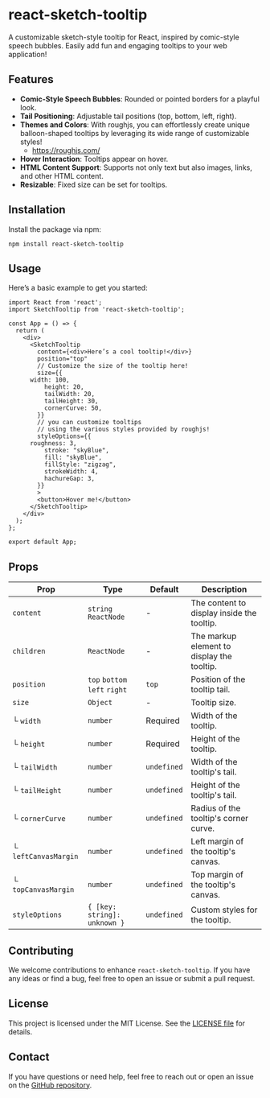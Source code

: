 # react-sketch-tooltip

A customizable sketch-style tooltip for React, inspired by comic-style speech bubbles. Easily add fun and engaging tooltips to your web application!

## Features

- **Comic-Style Speech Bubbles**: Rounded or pointed borders for a playful look.
- **Tail Positioning**: Adjustable tail positions (top, bottom, left, right).
- **Themes and Colors**: With roughjs, you can effortlessly create unique balloon-shaped tooltips by leveraging its wide range of customizable styles!
    - https://roughjs.com/
- **Hover Interaction**: Tooltips appear on hover.
- **HTML Content Support**: Supports not only text but also images, links, and other HTML content.
- **Resizable**: Fixed size can be set for tooltips.

## Installation

Install the package via npm:

```
npm install react-sketch-tooltip
```

## Usage

Here’s a basic example to get you started:

```tsx
import React from 'react';
import SketchTooltip from 'react-sketch-tooltip';

const App = () => {
  return (
    <div>
      <SketchTooltip
        content={<div>Here’s a cool tooltip!</div>}
        position="top"
        // Customize the size of the tooltip here!
        size={{
	  width: 100,
          height: 20,
          tailWidth: 20,
          tailHeight: 30,
          cornerCurve: 50,
        }}
        // you can customize tooltips
        // using the various styles provided by roughjs!        
        styleOptions={{
	  roughness: 3,
          stroke: "skyBlue",
          fill: "skyBlue",
          fillStyle: "zigzag",
          strokeWidth: 4,
          hachureGap: 3,
        }}
        >
        <button>Hover me!</button>
      </SketchTooltip>
    </div>
  );
};

export default App;
```

## Props

| Prop | Type | Default | Description |
| --- | --- | --- | --- |
| `content` | `string` `ReactNode` | - | The content to display inside the tooltip. |
| `children` | `ReactNode` | - | The markup element to display the tooltip. |
| `position` | `top` `bottom` `left` `right` | `top` | Position of the tooltip tail. |
| `size` | `Object` | - | Tooltip size. |
| └ `width` | `number` | Required | Width of the tooltip. |
| └ `height` | `number` | Required | Height of the tooltip. |
| └ `tailWidth` | `number` | `undefined` | Width of the tooltip's tail. |
| └ `tailHeight` | `number` | `undefined` | Height of the tooltip's tail. |
| └ `cornerCurve` | `number` | `undefined` | Radius of the tooltip's corner curve. |
| └ `leftCanvasMargin` | `number` | `undefined` | Left margin of the tooltip's canvas. |
| └ `topCanvasMargin` | `number` | `undefined` | Top margin of the tooltip's canvas. |
| `styleOptions` | `{ [key: string]: unknown }` | `undefined` | Custom styles for the tooltip. |

## Contributing

We welcome contributions to enhance `react-sketch-tooltip`. If you have any ideas or find a bug, feel free to open an issue or submit a pull request.

## License

This project is licensed under the MIT License. See the [LICENSE file](https://github.com/sandeulju/react-sketch-tooltip/blob/main/LICENSE) for details.

## Contact

If you have questions or need help, feel free to reach out or open an issue on the [GitHub repository](https://github.com/sandeulju/react-sketch-tooltip).
